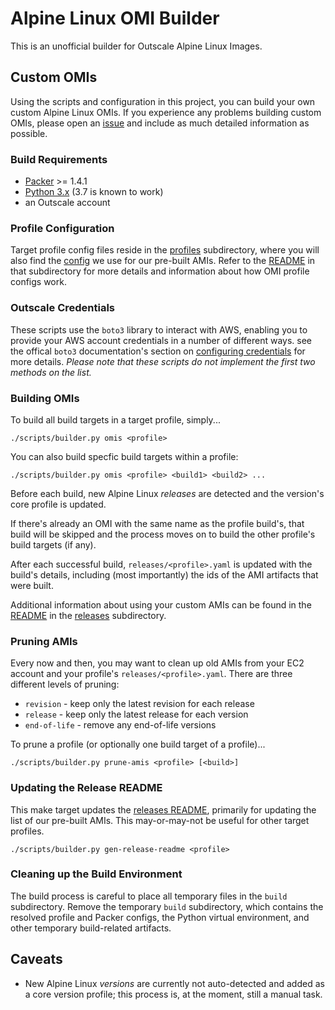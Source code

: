 # Alpine Linux OMI Builder

This is an unofficial builder for Outscale Alpine Linux Images.

## Custom OMIs

Using the scripts and configuration in this project, you can build your own
custom Alpine Linux OMIs.  If you experience any problems building custom OMIs,
please open an [issue](https://github.com/mcrute/alpine-ec2-ami/issues) and
include as much detailed information as possible.

### Build Requirements

* [Packer](https://packer.io) >= 1.4.1
* [Python 3.x](https://python.org) (3.7 is known to work)
* an Outscale account

### Profile Configuration

Target profile config files reside in the [profiles](profiles) subdirectory,
where you will also find the [config](profiles/alpine.conf) we use for our
pre-built AMIs.  Refer to the [README](profiles/README.md) in that subdirectory
for more details and information about how OMI profile configs work.

### Outscale Credentials

These scripts use the `boto3` library to interact with AWS, enabling you to
provide your AWS account credentials in a number of different ways.  see the
offical `boto3` documentation's section on
[configuring credentials](https://boto3.amazonaws.com/v1/documentation/api/latest/guide/credentials.html#guide-credentials)
for more details.  *Please note that these scripts do not implement the first
two methods on the list.*

### Building OMIs

To build all build targets in a target profile, simply...
```
./scripts/builder.py omis <profile>
```

You can also build specfic build targets within a profile:
```
./scripts/builder.py omis <profile> <build1> <build2> ...
```

Before each build, new Alpine Linux *releases* are detected and the version's
core profile is updated.

If there's already an OMI with the same name as the profile build's, that build
will be skipped and the process moves on to build the other profile's build
targets (if any).

After each successful build, `releases/<profile>.yaml` is updated with the
build's details, including (most importantly) the ids of the AMI artifacts that
were built.

Additional information about using your custom AMIs can be found in the
[README](releases/README.md) in the [releases](releases) subdirectory.

### Pruning AMIs

Every now and then, you may want to clean up old AMIs from your EC2 account and
your profile's `releases/<profile>.yaml`.  There are three different levels of
pruning:
* `revision` - keep only the latest revision for each release
* `release` - keep only the latest release for each version
* `end-of-life` - remove any end-of-life versions

To prune a profile (or optionally one build target of a profile)...
```
./scripts/builder.py prune-amis <profile> [<build>]
```

### Updating the Release README

This make target updates the [releases README](releases/README.md), primarily
for updating the list of our pre-built AMIs.  This may-or-may-not be useful for
other target profiles.
```
./scripts/builder.py gen-release-readme <profile>
```

### Cleaning up the Build Environment

The build process is careful to place all temporary files in the `build`
subdirectory. Remove the temporary `build` subdirectory, which contains the
resolved profile and Packer configs, the Python virtual environment, and other
temporary build-related artifacts.

## Caveats

* New Alpine Linux *versions* are currently not auto-detected and added as a
  core version profile; this process is, at the moment, still a manual task.
